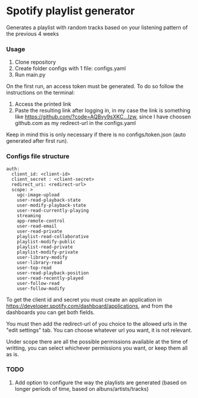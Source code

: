 # Spotify playlist generator
Generates a playlist with random tracks based on your listening pattern of the previous 4 weeks

### Usage
1. Clone repository
2. Create folder configs with 1 file: configs.yaml
3. Run main.py

On the first run, an access token must be generated. To do so follow the instructions on the terminal:
1. Access the printed link
2. Paste the resulting link after logging in, in my case the link is something like https://github.com/?code=AQBvy9sXKC...Izw, since I have choosen github.com as my redirect-url in the configs.yaml

Keep in mind this is only necessary if there is no configs/token.json (auto generated after first run).

### Configs file structure
```
auth:
  client_id: <client-id>
  client_secret : <client-secret>
  redirect_uri: <redirect-url>
  scope: >
    ugc-image-upload
    user-read-playback-state
    user-modify-playback-state
    user-read-currently-playing
    streaming
    app-remote-control
    user-read-email
    user-read-private
    playlist-read-collaborative
    playlist-modify-public
    playlist-read-private
    playlist-modify-private
    user-library-modify
    user-library-read
    user-top-read
    user-read-playback-position
    user-read-recently-played
    user-follow-read
    user-follow-modify 
```

To get the client id and secret you must create an application in https://developer.spotify.com/dashboard/applications, and from the dashboards you can get both fields.

You must then add the redirect-url of you choice to the allowed urls in the "edit settings" tab. You can choose whatever url you want, it is not relevant.

Under scope there are all the possible permissions available at the time of writting, you can select whichever permissions you want, or keep them all as is.

### TODO
1. Add option to configure the way the playlists are generated (based on longer periods of time, based on albuns/artists/tracks)

